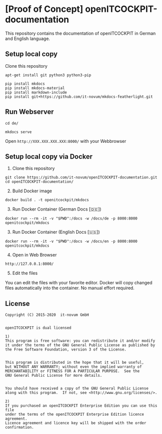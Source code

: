 # [Proof of Concept] openITCOCKPIT-documentation

This repository contains the documentation of openITCOCKPIT in German and English language.

## Setup local copy

Clone this repository

```
apt-get install git python3 python3-pip

pip install mkdocs
pip install mkdocs-material
pip install markdown-include
pip install git+https://github.com/it-novum/mkdocs-featherlight.git
```

## Run Webserver
```
cd de/

mkdocs serve
```

Open `http://XXX.XXX.XXX.XXX:8000/` with your Webbrowser

## Setup local copy via Docker

1. Clone this repository
```
git clone https://github.com/it-novum/openITCOCKPIT-documentation.git
cd openITCOCKPIT-documentation/
```

2. Build Docker image
```
docker build . -t openitcockpit/mkdocs
```

3. Run Docker Container (German Docs [🇩🇪])
```
docker run --rm -it -v "$PWD":/docs -w /docs/de -p 8000:8000 openitcockpit/mkdocs
```

3. Run Docker Container (English Docs [🇺🇸])
```
docker run --rm -it -v "$PWD":/docs -w /docs/en -p 8000:8000 openitcockpit/mkdocs
```

4. Open in Web Browser
```
http://127.0.0.1:8000/
```

5. Edit the files

You can edit the files with your favorite editor. Docker will copy changed files automatically into the container. No manual effort required.

## License
```
Copyright (C) 2015-2020  it-novum GmbH


openITCOCKPIT is dual licensed

1)
This program is free software: you can redistribute it and/or modify
it under the terms of the GNU General Public License as published by
the Free Software Foundation, version 3 of the License.


This program is distributed in the hope that it will be useful,
but WITHOUT ANY WARRANTY; without even the implied warranty of
MERCHANTABILITY or FITNESS FOR A PARTICULAR PURPOSE.  See the
GNU General Public License for more details.


You should have received a copy of the GNU General Public License
along with this program.  If not, see <http://www.gnu.org/licenses/>.

2)
If you purchased an openITCOCKPIT Enterprise Edition you can use this file
under the terms of the openITCOCKPIT Enterprise Edition licence agreement.
Licence agreement and licence key will be shipped with the order
confirmation.
```
